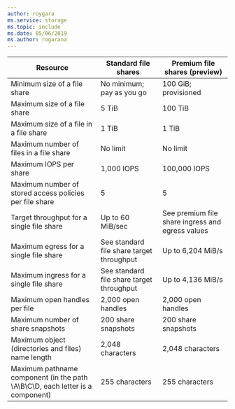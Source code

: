 ```yaml
---
author: roygara
ms.service: storage
ms.topic: include
ms.date: 05/06/2019
ms.author: rogarana
---
```

| Resource | Standard file shares | Premium file shares (preview) |
|----------|---------------|------------------------------------------|
| Minimum size of a file share | No minimum; pay as you go | 100 GiB; provisioned |
| Maximum size of a file share | 5 TiB | 100 TiB |
| Maximum size of a file in a file share | 1 TiB | 1 TiB |
| Maximum number of files in a file share | No limit | No limit |
| Maximum IOPS per share | 1,000 IOPS | 100,000 IOPS |
| Maximum number of stored access policies per file share | 5 | 5 |
| Target throughput for a single file share | Up to 60 MiB/sec | See premium file share ingress and egress values|
| Maximum egress for a single file share | See standard file share target throughput | Up to 6,204 MiB/s |
| Maximum ingress for a single file share | See standard file share target throughput | Up to 4,136 MiB/s |
| Maximum open handles per file | 2,000 open handles | 2,000 open handles |
| Maximum number of share snapshots | 200 share snapshots | 200 share snapshots |
| Maximum object (directories and files) name length | 2,048 characters | 2,048 characters |
| Maximum pathname component (in the path \A\B\C\D, each letter is a component) | 255 characters | 255 characters |